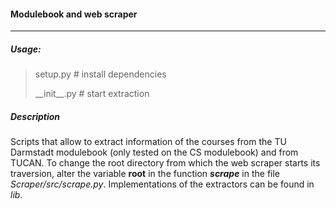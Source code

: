 #### Modulebook and web scraper
---
##### Usage:
> setup.py # install dependencies
> 
>\_\_init\_\_.py # start extraction
##### Description
Scripts that allow to extract information of the courses from the TU Darmstadt modulebook (only tested on the CS modulebook) and from TUCAN. To change the root directory from which the web scraper starts its traversion, alter the variable **root** in the function **_scrape_** in the file _Scraper/src/scrape.py_. Implementations of the extractors can be found in _lib_.